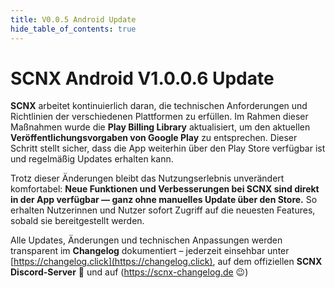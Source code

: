 ```yaml
---
title: V0.0.5 Android Update
hide_table_of_contents: true
---
```

# SCNX Android V1.0.0.6 Update

**SCNX** arbeitet kontinuierlich daran, die technischen Anforderungen und Richtlinien der verschiedenen Plattformen zu erfüllen. Im Rahmen dieser Maßnahmen wurde die **Play Billing Library** aktualisiert, um den aktuellen **Veröffentlichungsvorgaben von Google Play** zu entsprechen. Dieser Schritt stellt sicher, dass die App weiterhin über den Play Store verfügbar ist und regelmäßig Updates erhalten kann.

Trotz dieser Änderungen bleibt das Nutzungserlebnis unverändert komfortabel: **Neue Funktionen und Verbesserungen bei SCNX sind direkt in der App verfügbar — ganz ohne manuelles Update über den Store.** So erhalten Nutzerinnen und Nutzer sofort Zugriff auf die neuesten Features, sobald sie bereitgestellt werden.

Alle Updates, Änderungen und technischen Anpassungen werden transparent im **Changelog** dokumentiert – jederzeit einsehbar unter [https://changelog.click](https://changelog.click), auf dem offiziellen **SCNX Discord-Server** 🚀 und auf (https://scnx-changelog.de 😉)

